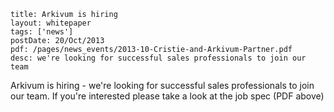 ```
title: Arkivum is hiring
layout: whitepaper
tags: ['news']
postDate: 20/Oct/2013
pdf: /pages/news_events/2013-10-Cristie-and-Arkivum-Partner.pdf
desc: we're looking for successful sales professionals to join our team
```

Arkivum is hiring - we're looking for successful sales professionals to join our team. If you're interested please take a look at the job spec (PDF above)